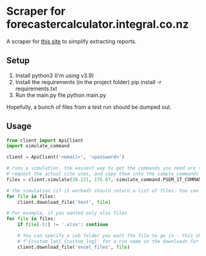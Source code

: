 # Scraper for forecastercalculator.integral.co.nz
A scraper for [this site](https://forecastercalculator.integral.co.nz/) to simplify extracting reports.

## Setup
1. Install python3 (I'm using v3.9)
2. Install the requirements (in the project folder)
    pip install -r requirements.txt
3. Run the main.py file
    python main.py

Hopefully, a bunch of files from a test run should be dumped out.

## Usage

```python
from client import ApiClient
import simulate_command

client = ApiClient('<email>', '<password>')

# runs a simulation. the easiest way to get the commands you need are to have a look at the
# request the actual site uses, and copy them into the sample_commands file somewhere.
files = client.simulate(38.221, 176.07, simulate_command.PSEM_1T_COMMANDS)

# the simulation (if it worked) should return a list of files. You can download them using the client.
for file in files:
    client.download_file('test', file)

# For example, if you wanted only xlsx files
for file in files:
    if file[-5:] != '.xlsx': continue

    # You can specify a sub folder you want the file to go in - this should be useful if different lat/lngs (i.e.)
    # f'{custom_lat}_{custom_lng}' for a run name so the downloads for different runs go in different folders.
    client.download_file('excel_files', file)
```